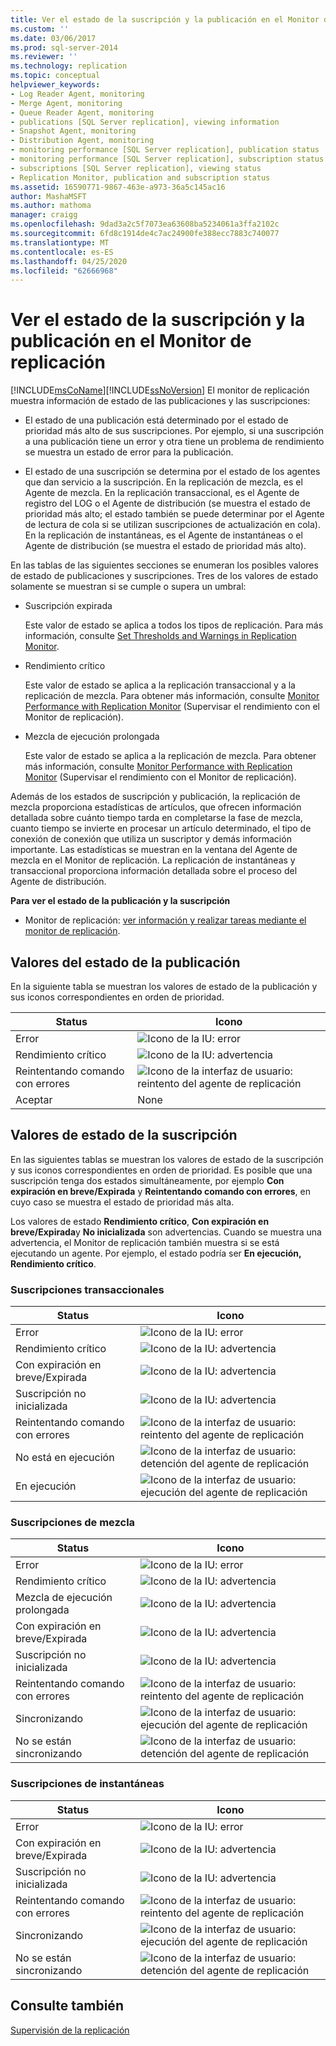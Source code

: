 ```yaml
---
title: Ver el estado de la suscripción y la publicación en el Monitor de replicación | Microsoft Docs
ms.custom: ''
ms.date: 03/06/2017
ms.prod: sql-server-2014
ms.reviewer: ''
ms.technology: replication
ms.topic: conceptual
helpviewer_keywords:
- Log Reader Agent, monitoring
- Merge Agent, monitoring
- Queue Reader Agent, monitoring
- publications [SQL Server replication], viewing information
- Snapshot Agent, monitoring
- Distribution Agent, monitoring
- monitoring performance [SQL Server replication], publication status
- monitoring performance [SQL Server replication], subscription status
- subscriptions [SQL Server replication], viewing status
- Replication Monitor, publication and subscription status
ms.assetid: 16590771-9867-463e-a973-36a5c145ac16
author: MashaMSFT
ms.author: mathoma
manager: craigg
ms.openlocfilehash: 9dad3a2c5f7073ea63608ba5234061a3ffa2102c
ms.sourcegitcommit: 6fd8c1914de4c7ac24900fe388ecc7883c740077
ms.translationtype: MT
ms.contentlocale: es-ES
ms.lasthandoff: 04/25/2020
ms.locfileid: "62666968"
---
```

# <a name="view-publication-and-subscription-status-in-replication-monitor"></a>Ver el estado de la suscripción y la publicación en el Monitor de replicación
  [!INCLUDE[msCoName](../../../includes/msconame-md.md)][!INCLUDE[ssNoVersion](../../../includes/ssnoversion-md.md)] El monitor de replicación muestra información de estado de las publicaciones y las suscripciones:  
  
-   El estado de una publicación está determinado por el estado de prioridad más alto de sus suscripciones. Por ejemplo, si una suscripción a una publicación tiene un error y otra tiene un problema de rendimiento se muestra un estado de error para la publicación.  
  
-   El estado de una suscripción se determina por el estado de los agentes que dan servicio a la suscripción. En la replicación de mezcla, es el Agente de mezcla. En la replicación transaccional, es el Agente de registro del LOG o el Agente de distribución (se muestra el estado de prioridad más alto; el estado también se puede determinar por el Agente de lectura de cola si se utilizan suscripciones de actualización en cola). En la replicación de instantáneas, es el Agente de instantáneas o el Agente de distribución (se muestra el estado de prioridad más alto).  
  
 En las tablas de las siguientes secciones se enumeran los posibles valores de estado de publicaciones y suscripciones. Tres de los valores de estado solamente se muestran si se cumple o supera un umbral:  
  
-   Suscripción expirada  
  
     Este valor de estado se aplica a todos los tipos de replicación. Para más información, consulte [Set Thresholds and Warnings in Replication Monitor](set-thresholds-and-warnings-in-replication-monitor.md).  
  
-   Rendimiento crítico  
  
     Este valor de estado se aplica a la replicación transaccional y a la replicación de mezcla. Para obtener más información, consulte [Monitor Performance with Replication Monitor](monitor-performance-with-replication-monitor.md) (Supervisar el rendimiento con el Monitor de replicación).  
  
-   Mezcla de ejecución prolongada  
  
     Este valor de estado se aplica a la replicación de mezcla. Para obtener más información, consulte [Monitor Performance with Replication Monitor](monitor-performance-with-replication-monitor.md) (Supervisar el rendimiento con el Monitor de replicación).  
  
 Además de los estados de suscripción y publicación, la replicación de mezcla proporciona estadísticas de artículos, que ofrecen información detallada sobre cuánto tiempo tarda en completarse la fase de mezcla, cuanto tiempo se invierte en procesar un artículo determinado, el tipo de conexión de conexión que utiliza un suscriptor y demás información importante. Las estadísticas se muestran en la ventana del Agente de mezcla en el Monitor de replicación. La replicación de instantáneas y transaccional proporciona información detallada sobre el proceso del Agente de distribución.  
  
 **Para ver el estado de la publicación y la suscripción**  
  
-   Monitor de replicación: [ver información y realizar tareas mediante el monitor de replicación](view-information-and-perform-tasks-replication-monitor.md).
  
  
## <a name="publication-status-values"></a>Valores del estado de la publicación  
 En la siguiente tabla se muestran los valores de estado de la publicación y sus iconos correspondientes en orden de prioridad.  
  
|Status|Icono|  
|------------|----------|  
|Error|![Icono de la IU: error](../media/repl-icon-error.gif "Icono de la IU: error")|  
|Rendimiento crítico|![Icono de la IU: advertencia](../media/repl-icon-warn.gif "Icono de la IU: advertencia")|  
|Reintentando comando con errores|![Icono de la interfaz de usuario: reintento del agente de replicación](../media/repl-icon-retry.gif "Icono de la interfaz de usuario: reintento del agente de replicación")|  
|Aceptar|None|  
  
## <a name="subscription-status-values"></a>Valores de estado de la suscripción  
 En las siguientes tablas se muestran los valores de estado de la suscripción y sus iconos correspondientes en orden de prioridad. Es posible que una suscripción tenga dos estados simultáneamente, por ejemplo **Con expiración en breve/Expirada** y **Reintentando comando con errores**, en cuyo caso se muestra el estado de prioridad más alta.  
  
 Los valores de estado **Rendimiento crítico**, **Con expiración en breve/Expirada**y **No inicializada** son advertencias. Cuando se muestra una advertencia, el Monitor de replicación también muestra si se está ejecutando un agente. Por ejemplo, el estado podría ser **En ejecución, Rendimiento crítico**.  
  
### <a name="transactional-subscriptions"></a>Suscripciones transaccionales  
  
|Status|Icono|  
|------------|----------|  
|Error|![Icono de la IU: error](../media/repl-icon-error.gif "Icono de la interfaz de usuario: error")|  
|Rendimiento crítico|![Icono de la IU: advertencia](../media/repl-icon-warn.gif "Icono de la interfaz de usuario: advertencia")|  
|Con expiración en breve/Expirada|![Icono de la IU: advertencia](../media/repl-icon-warn.gif "Icono de la IU: advertencia")|  
|Suscripción no inicializada|![Icono de la IU: advertencia](../media/repl-icon-warn.gif "Icono de la IU: advertencia")|  
|Reintentando comando con errores|![Icono de la interfaz de usuario: reintento del agente de replicación](../media/repl-icon-retry.gif "Icono de la interfaz de usuario: reintento del agente de replicación")|  
|No está en ejecución|![Icono de la interfaz de usuario: detención del agente de replicación](../media/repl-icon-stopped.gif "Icono de la interfaz de usuario: detención del agente de replicación")|  
|En ejecución|![Icono de la interfaz de usuario: ejecución del agente de replicación](../media/repl-icon-running.gif "Icono de la interfaz de usuario: ejecución del agente de replicación")|  
  
### <a name="merge-subscriptions"></a>Suscripciones de mezcla  
  
|Status|Icono|  
|------------|----------|  
|Error|![Icono de la IU: error](../media/repl-icon-error.gif "Icono de la IU: error")|  
|Rendimiento crítico|![Icono de la IU: advertencia](../media/repl-icon-warn.gif "Icono de la IU: advertencia")|  
|Mezcla de ejecución prolongada|![Icono de la IU: advertencia](../media/repl-icon-warn.gif "Icono de la IU: advertencia")|  
|Con expiración en breve/Expirada|![Icono de la IU: advertencia](../media/repl-icon-warn.gif "Icono de la IU: advertencia")|  
|Suscripción no inicializada|![Icono de la IU: advertencia](../media/repl-icon-warn.gif "Icono de la interfaz de usuario: advertencia")|  
|Reintentando comando con errores|![Icono de la interfaz de usuario: reintento del agente de replicación](../media/repl-icon-retry.gif "Icono de la interfaz de usuario: reintento del agente de replicación")|  
|Sincronizando|![Icono de la interfaz de usuario: ejecución del agente de replicación](../media/repl-icon-running.gif "Icono de la interfaz de usuario: ejecución del agente de replicación")|  
|No se están sincronizando|![Icono de la interfaz de usuario: detención del agente de replicación](../media/repl-icon-stopped.gif "Icono de la interfaz de usuario: detención del agente de replicación")|  
  
### <a name="snapshot-subscriptions"></a>Suscripciones de instantáneas  
  
|Status|Icono|  
|------------|----------|  
|Error|![Icono de la IU: error](../media/repl-icon-error.gif "Icono de la IU: error")|  
|Con expiración en breve/Expirada|![Icono de la IU: advertencia](../media/repl-icon-warn.gif "Icono de la IU: advertencia")|  
|Suscripción no inicializada|![Icono de la IU: advertencia](../media/repl-icon-warn.gif "Icono de la IU: advertencia")|  
|Reintentando comando con errores|![Icono de la interfaz de usuario: reintento del agente de replicación](../media/repl-icon-retry.gif "Icono de la interfaz de usuario: reintento del agente de replicación")|  
|Sincronizando|![Icono de la interfaz de usuario: ejecución del agente de replicación](../media/repl-icon-running.gif "Icono de la interfaz de usuario: ejecución del agente de replicación")|  
|No se están sincronizando|![Icono de la interfaz de usuario: detención del agente de replicación](../media/repl-icon-stopped.gif "Icono de la interfaz de usuario: detención del agente de replicación")|  
  
## <a name="see-also"></a>Consulte también  
 [Supervisión de la replicación](../monitoring-replication.md)  
  
  
